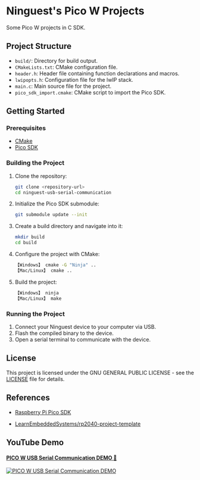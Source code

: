# Ninguest's Pico W Projects

Some Pico W projects in C SDK.

## Project Structure

- `build/`: Directory for build output.
- `CMakeLists.txt`: CMake configuration file.
- `header.h`: Header file containing function declarations and macros.
- `lwipopts.h`: Configuration file for the lwIP stack.
- `main.c`: Main source file for the project.
- `pico_sdk_import.cmake`: CMake script to import the Pico SDK.

## Getting Started

### Prerequisites

- [CMake](https://cmake.org/)
- [Pico SDK](https://github.com/raspberrypi/pico-sdk)

### Building the Project

1. Clone the repository:
    ```sh
    git clone <repository-url>
    cd ninguest-usb-serial-communication
    ```

2. Initialize the Pico SDK submodule:
    ```sh
    git submodule update --init
    ```

3. Create a build directory and navigate into it:
    ```sh
    mkdir build
    cd build
    ```

4. Configure the project with CMake:
    ```sh
    【Windows】 cmake -G "Ninja" ..
    【Mac/Linux】 cmake ..
    ```

5. Build the project:
    ```sh
    【Windows】 ninja
    【Mac/Linux】 make
    ```

### Running the Project

1. Connect your Ninguest device to your computer via USB.
2. Flash the compiled binary to the device.
3. Open a serial terminal to communicate with the device.

## License

This project is licensed under the GNU GENERAL PUBLIC LICENSE - see the [LICENSE](LICENSE) file for details.

## References

- [Raspberry Pi Pico SDK](https://github.com/raspberrypi/pico-sdk)

- [LearnEmbeddedSystems/rp2040-project-template](https://github.com/LearnEmbeddedSystems/rp2040-project-template)

## YouTube Demo

#### [PICO W USB Serial Communication DEMO 🔗](https://www.youtube.com/watch?v=pG0NRNOnaoA)

[![PICO W USB Serial Communication DEMO](https://img.youtube.com/vi/pG0NRNOnaoA/maxresdefault.jpg)](https://www.youtube.com/watch?v=pG0NRNOnaoA)
